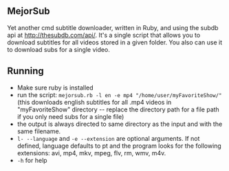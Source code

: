 ## MejorSub

Yet another cmd subtitle downloader, written in Ruby, and using the subdb
api at http://thesubdb.com/api/. It's a single script that allows you to
download subtitles for all videos stored in a given folder. You also can use it to download subs for a single video.


## Running

* Make sure ruby is installed
* run the script:
`mejorsub.rb -l en -e mp4 "/home/user/myFavoriteShow/"` (this downloads english subtitles for all .mp4 videos in "myFavoriteShow" directory -- replace the directory path for a file path if you only need subs for a single file)
* the output is always directed to same directory as the input and with the same filename.
* `l- --language` and `-e --extension` are optional arguments. If not defined, language defaults to pt and the program looks for the following extensions: avi, mp4, mkv, mpeg, flv, rm, wmv, m4v.
* `-h` for help
